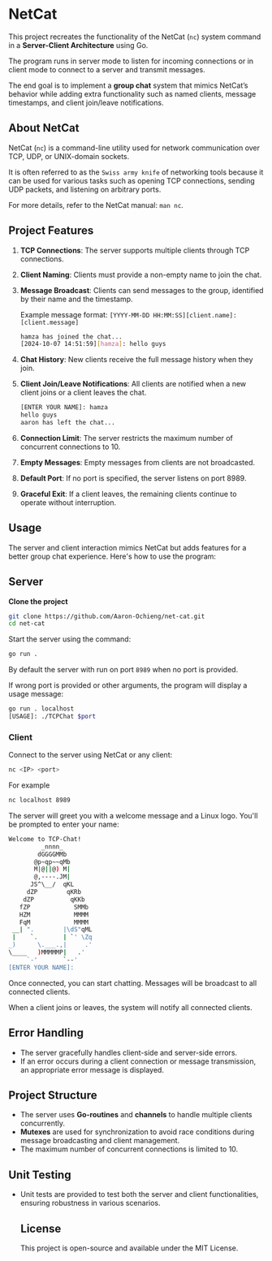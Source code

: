 # NetCat

This project recreates the functionality of the NetCat (`nc`) system command in a **Server-Client Architecture** using Go. 

The program runs in server mode to listen for incoming connections or in client mode to connect to a server and transmit messages. 

The end goal is to implement a **group chat** system that mimics NetCat’s behavior while adding extra functionality such as named clients, message timestamps, and client join/leave notifications.

## About NetCat

NetCat (`nc`) is a command-line utility used for network communication over TCP, UDP, or UNIX-domain sockets. 

It is often referred to as the `Swiss army knife` of networking tools because it can be used for various tasks such as opening TCP connections, sending UDP packets, and listening on arbitrary ports.

For more details, refer to the NetCat manual: `man nc`.

## Project Features

1. **TCP Connections**: The server supports multiple clients through TCP connections.
2. **Client Naming**: Clients must provide a non-empty name to join the chat.
3. **Message Broadcast**: Clients can send messages to the group, identified by their name and the timestamp.
   
   Example message format: `[YYYY-MM-DD HH:MM:SS][client.name]:[client.message]`
   
   ```bash
   hamza has joined the chat...
   [2024-10-07 14:51:59][hamza]: hello guys
   ```
4. **Chat History**: New clients receive the full message history when they join.
5. **Client Join/Leave Notifications**: All clients are notified when a new client joins or a client leaves the chat.
   
   ```bash
   [ENTER YOUR NAME]: hamza
   hello guys
   aaron has left the chat...
   ```
6. **Connection Limit**: The server restricts the maximum number of concurrent connections to 10.
7. **Empty Messages**: Empty messages from clients are not broadcasted.
8. **Default Port**: If no port is specified, the server listens on port 8989.
9. **Graceful Exit**: If a client leaves, the remaining clients continue to operate without interruption.

## Usage

The server and client interaction mimics NetCat but adds features for a better group chat experience. Here's how to use the program:

## Server

**Clone the project**

```bash
git clone https://github.com/Aaron-Ochieng/net-cat.git
cd net-cat
```

Start the server using the command:

```bash
go run .
```

By default the server with run on port `8989` when no port is provided.

If wrong port is provided or other arguments, the program will display a usage message:

```bash
go run . localhost
[USAGE]: ./TCPChat $port
```

### Client

Connect to the server using NetCat or any client:

```bash
nc <IP> <port>
```

For example

```bash
nc localhost 8989
```

The server will greet you with a welcome message and a Linux logo. You'll be prompted to enter your name:

```bash
Welcome to TCP-Chat!
         _nnnn_
        dGGGGMMb
       @p~qp~~qMb
       M|@||@) M|
       @,----.JM|
      JS^\__/  qKL
     dZP        qKRb
    dZP          qKKb
   fZP            SMMb
   HZM            MMMM
   FqM            MMMM
 __| ".        |\dS"qML
 |    `.       | `' \Zq
_)      \.___.,|     .'
\____   )MMMMMP|   .'
     `-'       `--'
[ENTER YOUR NAME]: 
```

Once connected, you can start chatting. Messages will be broadcast to all connected clients.

When a client joins or leaves, the system will notify all connected clients.

## Error Handling

- The server gracefully handles client-side and server-side errors.
- If an error occurs during a client connection or message transmission, an appropriate error message is displayed.

## Project Structure

- The server uses **Go-routines** and **channels** to handle multiple clients concurrently.
- **Mutexes** are used for synchronization to avoid race conditions during message broadcasting and client management.
- The maximum number of concurrent connections is limited to 10.

## Unit Testing

- Unit tests are provided to test both the server and client functionalities, ensuring robustness in various scenarios.
  
  ## License
  
  This project is open-source and available under the MIT License.
